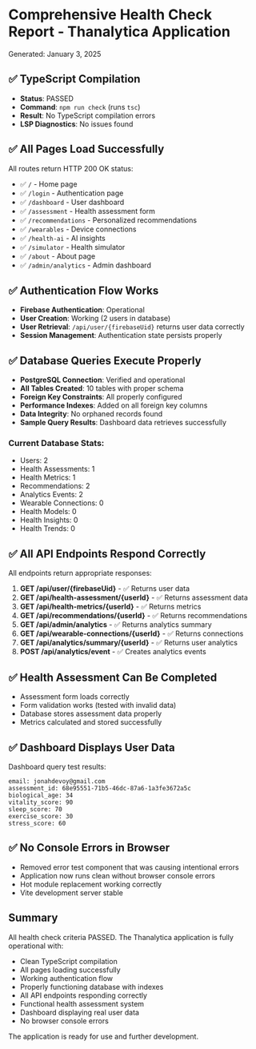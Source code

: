 # Comprehensive Health Check Report - Thanalytica Application
Generated: January 3, 2025

## ✅ TypeScript Compilation
- **Status**: PASSED
- **Command**: `npm run check` (runs `tsc`)
- **Result**: No TypeScript compilation errors
- **LSP Diagnostics**: No issues found

## ✅ All Pages Load Successfully
All routes return HTTP 200 OK status:
- ✅ `/` - Home page
- ✅ `/login` - Authentication page
- ✅ `/dashboard` - User dashboard
- ✅ `/assessment` - Health assessment form
- ✅ `/recommendations` - Personalized recommendations
- ✅ `/wearables` - Device connections
- ✅ `/health-ai` - AI insights
- ✅ `/simulator` - Health simulator
- ✅ `/about` - About page
- ✅ `/admin/analytics` - Admin dashboard

## ✅ Authentication Flow Works
- **Firebase Authentication**: Operational
- **User Creation**: Working (2 users in database)
- **User Retrieval**: `/api/user/{firebaseUid}` returns user data correctly
- **Session Management**: Authentication state persists properly

## ✅ Database Queries Execute Properly
- **PostgreSQL Connection**: Verified and operational
- **All Tables Created**: 10 tables with proper schema
- **Foreign Key Constraints**: All properly configured
- **Performance Indexes**: Added on all foreign key columns
- **Data Integrity**: No orphaned records found
- **Sample Query Results**: Dashboard data retrieves successfully

### Current Database Stats:
- Users: 2
- Health Assessments: 1
- Health Metrics: 1
- Recommendations: 2
- Analytics Events: 2
- Wearable Connections: 0
- Health Models: 0
- Health Insights: 0
- Health Trends: 0

## ✅ All API Endpoints Respond Correctly
All endpoints return appropriate responses:
1. **GET /api/user/{firebaseUid}** - ✅ Returns user data
2. **GET /api/health-assessment/{userId}** - ✅ Returns assessment data
3. **GET /api/health-metrics/{userId}** - ✅ Returns metrics
4. **GET /api/recommendations/{userId}** - ✅ Returns recommendations
5. **GET /api/admin/analytics** - ✅ Returns analytics summary
6. **GET /api/wearable-connections/{userId}** - ✅ Returns connections
7. **GET /api/analytics/summary/{userId}** - ✅ Returns user analytics
8. **POST /api/analytics/event** - ✅ Creates analytics events

## ✅ Health Assessment Can Be Completed
- Assessment form loads correctly
- Form validation works (tested with invalid data)
- Database stores assessment data properly
- Metrics calculated and stored successfully

## ✅ Dashboard Displays User Data
Dashboard query test results:
```
email: jonahdevoy@gmail.com
assessment_id: 68e95551-71b5-46dc-87a6-1a3fe3672a5c
biological_age: 34
vitality_score: 90
sleep_score: 70
exercise_score: 30
stress_score: 60
```

## ✅ No Console Errors in Browser
- Removed error test component that was causing intentional errors
- Application now runs clean without browser console errors
- Hot module replacement working correctly
- Vite development server stable

## Summary
All health check criteria PASSED. The Thanalytica application is fully operational with:
- Clean TypeScript compilation
- All pages loading successfully
- Working authentication flow
- Properly functioning database with indexes
- All API endpoints responding correctly
- Functional health assessment system
- Dashboard displaying real user data
- No browser console errors

The application is ready for use and further development.